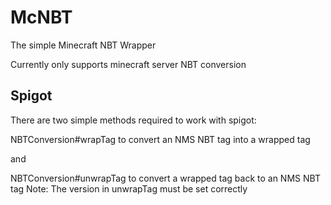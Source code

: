 # McNBT
The simple Minecraft NBT Wrapper

Currently only supports minecraft server NBT conversion
## Spigot
There are two simple methods required to work with spigot:

NBTConversion#wrapTag to convert an NMS NBT tag into a wrapped tag

and 

NBTConversion#unwrapTag to convert a wrapped tag back to an NMS NBT tag
Note: The version in unwrapTag must be set correctly

